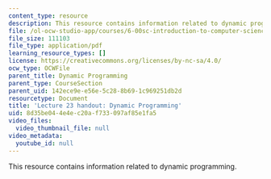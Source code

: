 ```yaml
---
content_type: resource
description: This resource contains information related to dynamic programming.
file: /ol-ocw-studio-app/courses/6-00sc-introduction-to-computer-science-and-programming-spring-2011/8d35be044e4ec20af733097af85e1fa5_MIT6_00SCS11_lec23.pdf
file_size: 111103
file_type: application/pdf
learning_resource_types: []
license: https://creativecommons.org/licenses/by-nc-sa/4.0/
ocw_type: OCWFile
parent_title: Dynamic Programming
parent_type: CourseSection
parent_uid: 142ece9e-e56e-5c28-8b69-1c969251db2d
resourcetype: Document
title: 'Lecture 23 handout: Dynamic Programming'
uid: 8d35be04-4e4e-c20a-f733-097af85e1fa5
video_files:
  video_thumbnail_file: null
video_metadata:
  youtube_id: null
---
```

This resource contains information related to dynamic programming.